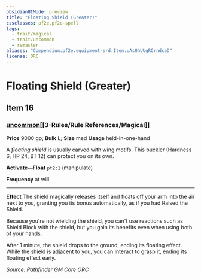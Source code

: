 ```yaml
---
obsidianUIMode: preview
title: "Floating Shield (Greater)"
cssclasses: pf2e,pf2e-spell
tags:
  - trait/magical
  - trait/uncommon
  - remaster
aliases: "Compendium.pf2e.equipment-srd.Item.uAs0hUUgROrndceD"
license: ORC
---
```

# Floating Shield (Greater)
## Item 16
### [uncommon](uncommon.md "Uncommon Rarity Trait")[[3-Rules/Rule References/Magical]]


**Price** 9000 gp; 
**Bulk** L; **Size** med
**Usage** held-in-one-hand

A _floating shield_ is usually carved with wing motifs. This buckler (Hardness 6, HP 24, BT 12) can protect you on its own.

**Activate—Float** `pf2:1` (manipulate)

**Frequency** at will

* * *

**Effect** The shield magically releases itself and floats off your arm into the air next to you, granting you its bonus automatically, as if you had Raised the Shield.

Because you're not wielding the shield, you can't use reactions such as Shield Block with the shield, but you gain its benefits even when using both of your hands.

After 1 minute, the shield drops to the ground, ending its floating effect. While the shield is adjacent to you, you can Interact to grasp it, ending its floating effect early.

*Source: Pathfinder GM Core*
*ORC*